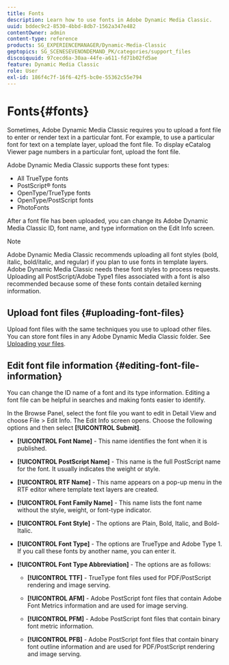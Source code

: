 ```yaml
---
title: Fonts
description: Learn how to use fonts in Adobe Dynamic Media Classic.
uuid: bddec9c2-8530-4bbd-8db7-1562a347e482
contentOwner: admin
content-type: reference
products: SG_EXPERIENCEMANAGER/Dynamic-Media-Classic
geptopics: SG_SCENESEVENONDEMAND_PK/categories/support_files
discoiquuid: 97cecd6a-30aa-44fe-a611-fd71b02fd5ae
feature: Dynamic Media Classic
role: User
exl-id: 186f4c7f-16f6-42f5-bc0e-55362c55e794
---
```

# Fonts{#fonts}

Sometimes, Adobe Dynamic Media Classic requires you to upload a font file to enter or render text in a particular font. For example, to use a particular font for text on a template layer, upload the font file. To display eCatalog Viewer page numbers in a particular font, upload the font file.

Adobe Dynamic Media Classic supports these font types:

* All TrueType fonts
* PostScript® fonts
* OpenType/TrueType fonts
* OpenType/PostScript fonts
* PhotoFonts

After a font file has been uploaded, you can change its Adobe Dynamic Media Classic ID, font name, and type information on the Edit Info screen.

>[!NOTE]
>
>Adobe Dynamic Media Classic recommends uploading all font styles (bold, italic, bold/italic, and regular) if you plan to use fonts in template layers. Adobe Dynamic Media Classic needs these font styles to process requests. Uploading all PostScript/Adobe Type1 files associated with a font is also recommended because some of these fonts contain detailed kerning information.

## Upload font files {#uploading-font-files}

Upload font files with the same techniques you use to upload other files. You can store font files in any Adobe Dynamic Media Classic folder. See [Uploading your files](uploading-files.md#uploading_your_files).

## Edit font file information {#editing-font-file-information}

You can change the ID name of a font and its type information. Editing a font file can be helpful in searches and making fonts easier to identify.

In the Browse Panel, select the font file you want to edit in Detail View and choose File > Edit Info. The Edit Info screen opens. Choose the following options and then select **[!UICONTROL Submit]**.

* **[!UICONTROL Font Name]** - This name identifies the font when it is published.

* **[!UICONTROL PostScript Name]** - This name is the full PostScript name for the font. It usually indicates the weight or style.

* **[!UICONTROL RTF Name]** - This name appears on a pop-up menu in the RTF editor where template text layers are created.

* **[!UICONTROL Font Family Name]** - This name lists the font name without the style, weight, or font-type indicator.

* **[!UICONTROL Font Style]** - The options are Plain, Bold, Italic, and Bold-Italic.

* **[!UICONTROL Font Type]** - The options are TrueType and Adobe Type 1. If you call these fonts by another name, you can enter it.

* **[!UICONTROL Font Type Abbreviation]** - The options are as follows:

  * **[!UICONTROL TTF]** - TrueType font files used for PDF/PostScript rendering and image serving.

  * **[!UICONTROL AFM]** - Adobe PostScript font files that contain Adobe Font Metrics information and are used for image serving.

  * **[!UICONTROL PFM]** - Adobe PostScript font files that contain binary font metric information.

  * **[!UICONTROL PFB]** - Adobe PostScript font files that contain binary font outline information and are used for PDF/PostScript rendering and image serving.
